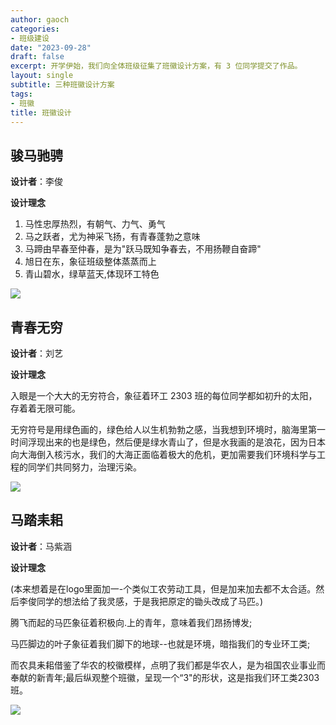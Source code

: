 ```yaml
---
author: gaoch
categories:
- 班级建设
date: "2023-09-28"
draft: false
excerpt: 开学伊始，我们向全体班级征集了班徽设计方案，有 3 位同学提交了作品。
layout: single
subtitle: 三种班徽设计方案
tags:
- 班徽
title: 班徽设计
---
```


## 骏马驰骋

**设计者**：李俊

**设计理念**

1.  马性忠厚热烈，有朝气、力气、勇气
2.  马之跃者，尤为神采飞扬，有青春蓬勃之意味
3.  马蹄由早春至仲春，是为"跃马既知争春去，不用扬鞭自奋蹄"
4.  旭日在东，象征班级整体蒸蒸而上
5.  青山碧水，绿草蓝天,体现环工特色

![](https://vnote-1251564393.cos.ap-chengdu.myqcloud.com/class-logo-by-lijun.jpg)

## 青春无穷

**设计者**：刘艺

**设计理念**

入眼是一个大大的无穷符合，象征着环工 2303 班的每位同学都如初升的太阳，存着着无限可能。

无穷符号是用绿色画的，绿色给人以生机勃勃之感，当我想到环境时，脑海里第一时间浮现出来的也是绿色，然后便是绿水青山了，但是水我画的是浪花，因为日本向大海倒入核污水，我们的大海正面临着极大的危机，更加需要我们环境科学与工程的同学们共同努力，治理污染。

![](https://vnote-1251564393.cos.ap-chengdu.myqcloud.com/class-logo-by-liuyi.jpg)


## 马踏耒耜

**设计者**：马紫涵

**设计理念**

(本来想着是在logo里面加一-个类似工农劳动工具，但是加来加去都不太合适。然后李俊同学的想法给了我灵感，于是我把原定的锄头改成了马匹。)

腾飞而起的马匹象征着积极向.上的青年，意味着我们昂扬博发;

马匹脚边的叶子象征着我们脚下的地球--也就是环境，暗指我们的专业环工类;

而农具耒耜借鉴了华农的校徽模样，点明了我们都是华农人，是为祖国农业事业而奉献的新青年;最后纵观整个班徽，呈现一个“3"的形状，这是指我们环工类2303班。


![](https://vnote-1251564393.cos.ap-chengdu.myqcloud.com/class-logo-by-mazihan.jpg)


